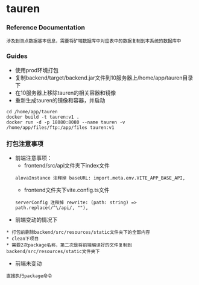 # tauren

### Reference Documentation

~~~
涉及到测点数据基本信息，需要将矿端数据库中对应表中的数据复制到本系统的数据库中
~~~

### Guides
* 使用prod环境打包
* 复制backend/target/backend.jar文件到10服务器上/home/app/tauren目录下
* 在10服务器上移除tauren的相关容器和镜像
* 重新生成tauren的镜像和容器，并启动
~~~
cd /home/app/tauren
docker build -t tauren:v1 .
docker run -d -p 18080:8080 --name tauren -v /home/app/files/ftp:/app/files tauren:v1
~~~
### 打包注意事项
* 前端注意事项：
  * frontend/src/api文件夹下index文件
  ~~~
  alovaInstance 注释掉 baseURL: import.meta.env.VITE_APP_BASE_API,
  ~~~
  * frontend文件夹下vite.config.ts文件
  ~~~
  serverConfig 注释掉 rewrite: (path: string) => path.replace(/^\/api/, ""),
  ~~~
* 前端变动的情况下
~~~
* 打包前删除backend/src/resources/static文件夹下的全部内容
* clean下项目
* 需要2次package名称，第二次是将前端编译好的文件复制到backend/src/resources/static文件夹下
~~~
* 前端未变动
~~~
直接执行package命令
~~~